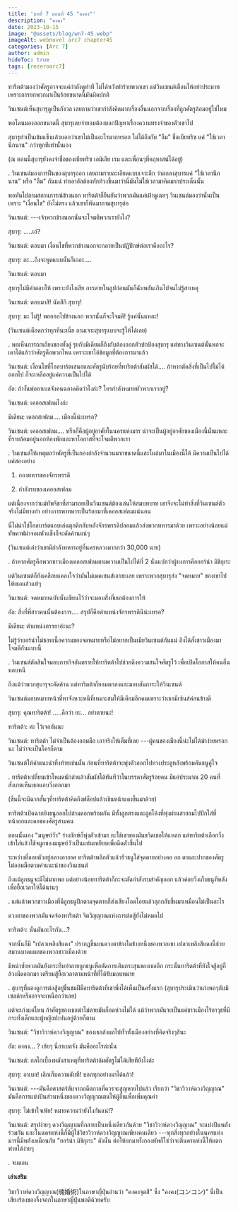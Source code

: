 ```yaml
---
title: 'บทที่ 7 ตอนที่ 45 "คงคง"'
description: "คงคง"
date: 2023-10-15
image: "@assets/blog/wn7-45.webp"
imageAlt: webnovel arc7 chapter45
categories: [Arc 7]
author: admin
hideToc: true
tags: [rezeroarc7]
---
```

ทาริตต้ามองว่าศัตรูอาจจะแค่กำลังดูท่าที ไม่ได้หวังทำร้ายพวกเขา แต่วินเซนต์เตือนให้อย่าประมาท เพราะการยกพวกมาเป็นร้อยขนาดนี้มันผิดปกติ

วินเซนต์เห็นสุบารุดูเป็นกังวล เลยถามว่าเขากำลังคิดมากเรื่องอื่นนอกจากเรื่องที่ถูกศัตรูล้อมอยู่ใช่ไหม

พอโดนมองออกขนาดนี้ สุบารุเลยจำยอมต้องบอกปัญหาเรื่องความทรงจำของตัวเขาไป

สุบารุทำเป็นเข้มแข็งแล้วบอกว่าเขาไม่เป็นอะไรมากหรอก ไม่ได้ถึงกับ "ลืม" ชื่อเบียทริซ แค่ "ใช้เวลานึกนาน" กว่าทุกทีเท่านั้นเอง

(ณ ตอนนี้สุบารุยังคงจำชื่อของเบียทริซ เอมิเลีย เรม และเพื่อนๆที่คฤหาสน์ได้อยู่)

.
วินเซนต์มองการฝืนของสุบารุออก เลยถามรายละเอียดแบบเจาะลึก ว่าตกลงสุบารแค่ "ใช้เวลานึกนาน" หรือ "ลืม" กันแน่ ทำเอาอัลต้องทักท้วงขึ้นมาว่านี่มันไม่ใช่เวลามาคิดมากประเด็นนั้น

พอหันไปถามสถานการณ์ข้างนอก ทาริตต้าก็ยืนยันว่าพวกมันแค่เฝ้าดูเฉยๆ วินเซนต์มองว่านั่นเป็นเพราะ "เงื่อนไข" ยังไม่ตรง แล้วเขาก็หันมาถามสุบารุต่อ

วินเซนต์: ---เจ้าพวกข้างนอกนั่นจะโจมตีพวกเรายังไง?

สุบารุ: .....เอ๋?

วินเซนต์: ตอบมา เงื่อนไขที่พวกข้างนอกจะกลายเป็นปฏิปักษ์ต่อเราคืออะไร?

สุบารุ: ถะ...ถึงจะพูดแบบนั้นก็เถอะ....

วินเซนต์: ตอบมา

สุบารุไม่มีคำตอบให้ เพราะยังไงเสีย การตายในลูปก่อนมันก็ฉับพลันเกินไปจนไม่รู้สาเหตุ

วินเซนต์: ตอบมาสิ! นัตสึกิ สุบารุ!

สุบารุ: มะ ไม่รู้! พอออกไปข้างนอก พวกนั้นก็จะโจมตี! รู้แค่นั้นแหละ!

(วินเซนต์เดือดกว่าทุกทีนะเนี่ย ถามเจาะสุบารุแบบจะรู้ให้ได้เลย)

.
พอเห็นการถกเถียงของทั้งคู่ รุยกับมีเดียมก็ถึงกับต้องออกตัวปกป้องสุบารุ แต่ทางวินเซนต์นั้นพอจะเดาได้แล้วว่าศัตรูคือพวกไหน เพราะเขาได้ข้อมูลที่ต้องการมาแล้ว

วินเซนต์: เงื่อนไขที่โอลบาร์ตเสนอและศัตรูนับร้อยที่ทาริตต้าสัมผัสได้.... ถ้าหากตัดสิ่งที่เป็นไปไม่ได้ออกไป ก็จะเหลืออยู่แค่ความเป็นไปได้

อัล: ถ้างั้นพ่ออาเบลจังคนฉลาดคิดว่าไงล่ะ? ใครกำลังหมายหัวพวกเราอยู่?

วินเซนต์: เคออสเฟลมไงล่ะ

มีเดียม: เคออสเฟลม.... เมืองนี้น่ะเหรอ?

วินเซนต์: เคออสเฟลม.... หรือก็คือผู้อยู่อาศัยในนครแห่งมาร น่าจะเป็นผู้อยู่อาศัยของเมืองนี้นั่นแหละที่รายล้อมอยู่นอกห้องพักและหาโอกาสที่จะโจมตีพวกเรา

.
วินเซนต์ให้เหตุผลว่าศัตรูที่เป็นกองกำลังจำนวนมากขนาดนี้และโผล่มาในเมืองนี้ได้ มีความเป็นไปได้แค่สองอย่าง

1. กองทหารของจักรพรรดิ

2. กำลังรบของเคออสเฟลม

แต่เนื่องจากว่าแม่ทัพจิชาที่สวมรอยเป็นวินเซนต์ต้องเล่นให้สมบทบาท เขาจึงจะไม่ทำสิ่งที่วินเซนต์ตัวจริงไม่มีทางทำ อย่างการพาทหารเป็นร้อยมาที่เคออสเฟลมแน่นอน

นี่ไม่น่าใช่โอลบาร์ตแอบเล่นตุกติกลับหลังจักรพรรดิปลอมแล้วส่งพวกทหารมาด้วย เพราะอย่างน้อยแม่ทัพคาฟม่าจอมหัวแข็งก็จะคัดค้านแน่ๆ

(วินเซนต์เล่าว่าเขามีกำลังทหารอยู่ที่นครหลวงมากกว่า 30,000 นาย)

.
ถ้าหากศัตรูคือพวกชาวเมืองเคออสเฟลมตามความเป็นไปได้ที่ 2 นั่นแปลว่าผู้บงการคือยอร์น่า มิชิกุเระ

แต่วินเซนต์ก็ยังเคลือบแคลงใจว่ามันไม่เมคเซนส์เอาซะเลย เพราะพวกสุบารุส่ง "จดหมาย" ของเขาไปให้เธอแล้วแท้ๆ

วินเซนต์: จดหมายฉบับนั้นเขียนไว้ว่าจะมอบสิ่งที่เธอต้องการให้

อัล: สิ่งที่พี่สาวคนนั้นต้องการ.... สรุปก็คือตำแหน่งจักรพรรดินีน่ะเหรอ?

มีเดียม: ตำแหน่งภรรยาอ่ะนะ?

ไม่รู้ว่ายอร์น่าไม่ชอบเนื้อความของจดหมายหรือไม่อยากเป็นเมียวินเซนต์กันแน่ ถึงได้สั่งชาวเมืองมาโจมตีกันแบบนี้

.
วินเซนต์ตัดสินใจมอบภารกิจอันตรายให้ทาริตต้าไปช่วยดึงความสนใจศัตรูไว้ เพื่อเปิดโอกาสให้คนอื่นหลบหนี

ถึงแม้ว่าพวกสุบารุจะคัดค้าน แต่ทาริตต้าก็ยอมตกลงและมอบสัมภาระให้วินเซนต์

วินเซนต์มอบหมายหน้าที่หาจังหวะหนีที่เหมาะสมให้มีเดียมอีกคนเพราะว่าเธอมีเซ้นส์ค่อนข้างดี

สุบารุ: คุณทาริตต้า! .....คือว่า ยะ... อย่าตายนะ!

ทาริตต้า: ค่ะ ไว้เจอกันนะ

วินเซนต์: ทาริตต้า ไม่จำเป็นต้องออมมือ เอาจริงให้เต็มที่เลย -​--ผู้คนของเมืองนี้น่ะไม่ได้ฆ่าง่ายหรอกนะ ไม่ว่าจะเป็นใครก็ตาม

วินเซนต์ให้คำแนะนำทิ้งท้ายเช่นนั้น ก่อนที่ทาริตต้าจะพุ่งตัวออกไปทางประตูหลังพร้อมคันธนูคู่ใจ

.
ทาริตต้าเปลี่ยนเข้าโหมดนักล่าแล้วสัมผัสได้ทันทีว่าในบรรดาศัตรูร้อยคน มีแค่ประมาณ 20 คนที่สังเกตเห็นเธอแอบวิ่งออกมา

(ซีนนี้จะมีฉากสั้นๆที่ทาริตต้าคิดถึงฟล็อปแล้วเขินหน้าแดงขึ้นมาด้วย)​

ทาริตต้าเปิดฉากยิงธนูออกไปสามดอกพร้อมกัน มีทั้งลูกตรงและลูกโค้งที่พุ่งผ่านสายลมไปปักใส่ที่หน้าอกและคอของศัตรูสามคน

ตอนนั้นเอง "มนุษย์วัว" ร่างยักษ์ก็พุ่งตัวเข้ามา กะใช้เขาของมันขวิดเธอให้แหลก แต่ทาริตต้าเลือกวิ่งเข้าใส่แล้วใช้จมูกของมนุษย์วัวเป็นแท่นเหยียบเพื่อดีดตัวขึ้นไป

ระหว่างที่ลอยตัวอยู่กลางอากาศ ทาริตต้าพลิกตัวแล้วรัวธนูใส่จุดตายอย่างคอ อก ตาและปากของศัตรู ไม่ออมมือตามคำแนะนำของวินเซนต์

ถึงแม้ลูกธนูจะมีไม่มากพอ แต่อย่างน้อยทาริตต้าก็กะจะตัดกำลังรบสำคัญออก แล้วค่อยวิ่งเก็บธนูทีหลังเพื่อยื้อเวลาให้ได้นานๆ

.
แต่แล้วพวกชาวเมืองที่มีลูกธนูปักตามจุดตายก็ส่งเสียงโอดโอยแล้วลุกกลับขึ้นมาเหมือนไม่เป็นอะไร

ดวงตาของพวกมันจดจ้องทาริตต้า จิตวิญญาณแห่งการต่อสู้ยังไม่หมดไป

ทาริตต้า: นั่นมันอะไรกัน...?

จากนั้นก็มี "เปลวเพลิงสีแดง" ปรากฏขึ้นบนดวงตาข้างใดข้างหนึ่งของพวกเขา เปลวเพลิงสีแดงนี้ช่วยสมานบาดแผลของพวกชาวเมืองด้วย

มิหนำซ้ำพวกมันยังกระทืบทำลายลูกธนูเพื่อตัดการเติมกระสุนของเธออีก กระนั้นทาริตต้าที่ยังใจสู้อยู่ก็ล้วงมีดออกมา เตรียมสู้ยื้อเวลาตามหน้าที่ที่ได้รับมอบหมาย

.
สุบารุที่มองดูการต่อสู้อยู่ชื่นชมฝีมือทาริตต้าที่เขาพึ่งได้เห็นเป็นครั้งแรก (สุบารุประเมินว่าเก่งพอๆกับมิเซลด้าหรืออาจจะเหนือกว่าเลย)

แต่จะเก่งแค่ไหน ถ้าศัตรูของเธอฆ่าไม่ตายมันก็อดห่วงไม่ได้ แม้ว่าพวกมันจะเป็นแค่ชาวเมืองไร้อาวุธที่มีกระทั่งเด็กและผู้หญิงปะปนอยู่ด้วยก็ตาม

วินเซนต์: "วิชาวิวาห์ดวงวิญญาณ" ของเธอส่งผลไปทั่วทั้งเมืองอย่างที่คิดจริงๆสินะ

อัล: คงคง... ? เฮ้ยๆ นี่อาเบลจัง มันคืออะไรล่ะนั่น

วินเซนต์: กลไกเบื้องหลังสาเหตุที่ทาริตต้าล้มศัตรูไม่ได้เสียทียังไงล่ะ

สุบารุ: อาเบล! เลิกเก็บความลับที! บอกทุกอย่างมาได้แล้ว!

วินเซนต์: -​--มันคือศาสตร์ลับจากอดีตกาลที่ควรจะสูญหายไปแล้ว เรียกว่า "วิชาวิวาห์ดวงวิญญาณ" มันคือการแบ่งปันส่วนหนึ่งของดวงวิญญาณตนให้ผู้อื่นเพื่อเพิ่มคุณค่า

สุบารุ: ไม่เข้าใจเฟ้ย! หมายความว่ายังไงกันแน่!?

วินเซนต์: สรุปง่ายๆ ดวงวิญญาณที่กลายเป็นหนึ่งเดียวกันด้วย "วิชาวิวาห์ดวงวิญญาณ" จะแบ่งปันพลังร่วมกัน และในนครแห่งนี้ก็มีผู้ใช้วิชาวิวาห์ดวงวิญญาณเพียงคนเดียว -​--ทุกสิ่งทุกอย่างในนครแห่งมารนี้มีพลังเหมือนกับ "ยอร์น่า มิชิกุเระ" ดังนั้น ต่อให้ยกมาทั้งกองทัพก็ใช่ว่าจะตีนครแห่งนี้ให้แตกพ่ายได้ง่ายๆ

.
จบตอน

**เล่าเสริม**

วิชาวิวาห์ดวงวิญญาณ(魂婚術)​ในภาษาญี่ปุ่นอ่านว่า "คงคงจุตสึ" ซึ่ง "คงคง(コンコン)​" นี่เป็นเสียงร้องของจิ้งจอกในภาษาญี่ปุ่นพอดีด้วยครับ
